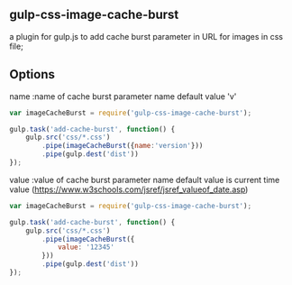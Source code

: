 ## gulp-css-image-cache-burst

a plugin for gulp.js to add cache burst parameter in URL for images in css file;


## Options

name :name of cache burst parameter name 
      default value 'v'

```js
var imageCacheBurst = require('gulp-css-image-cache-burst');

gulp.task('add-cache-burst', function() {
    gulp.src('css/*.css')
        .pipe(imageCacheBurst({name:'version'}))
        .pipe(gulp.dest('dist'))
});
```

value :value of cache burst parameter name 
       default value is current time value (https://www.w3schools.com/jsref/jsref_valueof_date.asp)

```js
var imageCacheBurst = require('gulp-css-image-cache-burst');

gulp.task('add-cache-burst', function() {
    gulp.src('css/*.css')
        .pipe(imageCacheBurst({
            value: '12345'
        }))
        .pipe(gulp.dest('dist'))
});
```